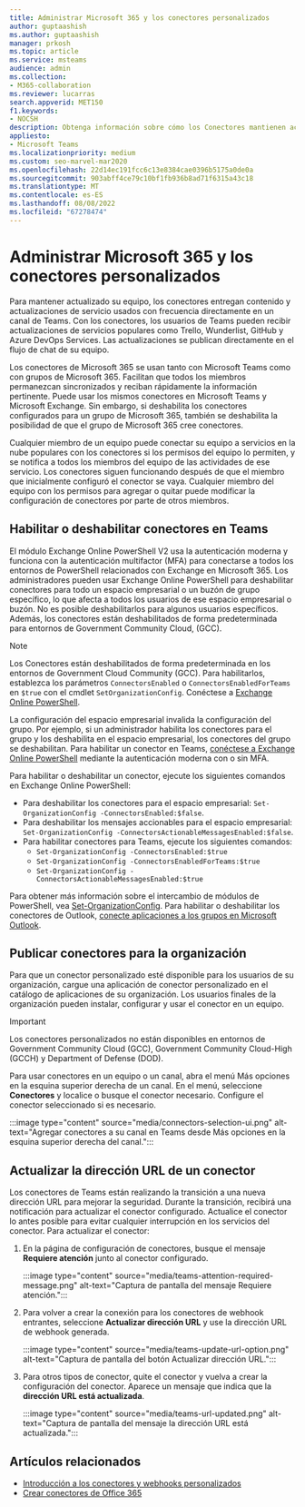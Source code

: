 ```yaml
---
title: Administrar Microsoft 365 y los conectores personalizados
author: guptaashish
ms.author: guptaashish
manager: prkosh
ms.topic: article
ms.service: msteams
audience: admin
ms.collection:
- M365-collaboration
ms.reviewer: lucarras
search.appverid: MET150
f1.keywords:
- NOCSH
description: Obtenga información sobre cómo los Conectores mantienen actualizado a su equipo entregando con frecuencia contenido y actualizaciones directamente en un canal de Teams para los servicios que usa.
appliesto:
- Microsoft Teams
ms.localizationpriority: medium
ms.custom: seo-marvel-mar2020
ms.openlocfilehash: 22d14ec191fcc6c13e8384cae0396b5175a0de0a
ms.sourcegitcommit: 903abff4ce79c10bf1fb936b8ad71f6315a43c18
ms.translationtype: MT
ms.contentlocale: es-ES
ms.lasthandoff: 08/08/2022
ms.locfileid: "67278474"
---
```

# <a name="manage-microsoft-365-and-custom-connectors"></a>Administrar Microsoft 365 y los conectores personalizados

Para mantener actualizado su equipo, los conectores entregan contenido y actualizaciones de servicio usados con frecuencia directamente en un canal de Teams. Con los conectores, los usuarios de Teams pueden recibir actualizaciones de servicios populares como Trello, Wunderlist, GitHub y Azure DevOps Services. Las actualizaciones se publican directamente en el flujo de chat de su equipo.

Los conectores de Microsoft 365 se usan tanto con Microsoft Teams como con grupos de Microsoft 365. Facilitan que todos los miembros permanezcan sincronizados y reciban rápidamente la información pertinente. Puede usar los mismos conectores en Microsoft Teams y Microsoft Exchange. Sin embargo, si deshabilita los conectores configurados para un grupo de Microsoft 365, también se deshabilita la posibilidad de que el grupo de Microsoft 365 cree conectores.

Cualquier miembro de un equipo puede conectar su equipo a servicios en la nube populares con los conectores si los permisos del equipo lo permiten, y se notifica a todos los miembros del equipo de las actividades de ese servicio. Los conectores siguen funcionando después de que el miembro que inicialmente configuró el conector se vaya. Cualquier miembro del equipo con los permisos para agregar o quitar puede modificar la configuración de conectores por parte de otros miembros.

## <a name="enable-or-disable-connectors-in-teams"></a>Habilitar o deshabilitar conectores en Teams

El módulo Exchange Online PowerShell V2 usa la autenticación moderna y funciona con la autenticación multifactor (MFA) para conectarse a todos los entornos de PowerShell relacionados con Exchange en Microsoft 365. Los administradores pueden usar Exchange Online PowerShell para deshabilitar conectores para todo un espacio empresarial o un buzón de grupo específico, lo que afecta a todos los usuarios de ese espacio empresarial o buzón. No es posible deshabilitarlos para algunos usuarios específicos. Además, los conectores están deshabilitados de forma predeterminada para entornos de Government Community Cloud, (GCC).

> [!NOTE]
> Los Conectores están deshabilitados de forma predeterminada en los entornos de Government Cloud Community (GCC). Para habilitarlos, establezca los parámetros `ConnectorsEnabled` o `ConnectorsEnabledForTeams` en `$true` con el cmdlet `SetOrganizationConfig`. Conéctese a [Exchange Online PowerShell](/powershell/exchange/connect-to-exchange-online-powershell?view=exchange-ps&preserve-view=true).

La configuración del espacio empresarial invalida la configuración del grupo. Por ejemplo, si un administrador habilita los conectores para el grupo y los deshabilita en el espacio empresarial, los conectores del grupo se deshabilitan. Para habilitar un conector en Teams, [conéctese a Exchange Online PowerShell](/powershell/exchange/connect-to-exchange-online-powershell?view=exchange-ps#connect-to-exchange-online-powershell-using-modern-authentication-with-or-without-mfa&preserve-view=true) mediante la autenticación moderna con o sin MFA.

Para habilitar o deshabilitar un conector, ejecute los siguientes comandos en Exchange Online PowerShell:

* Para deshabilitar los conectores para el espacio empresarial: `Set-OrganizationConfig -ConnectorsEnabled:$false`.
* Para deshabilitar los mensajes accionables para el espacio empresarial: `Set-OrganizationConfig -ConnectorsActionableMessagesEnabled:$false`.
* Para habilitar conectores para Teams, ejecute los siguientes comandos:
  * `Set-OrganizationConfig -ConnectorsEnabled:$true`
  * `Set-OrganizationConfig -ConnectorsEnabledForTeams:$true`
  * `Set-OrganizationConfig -ConnectorsActionableMessagesEnabled:$true`

Para obtener más información sobre el intercambio de módulos de PowerShell, vea [Set-OrganizationConfig](/powershell/module/exchange/Set-OrganizationConfig?view=exchange-ps&preserve-view=true). Para habilitar o deshabilitar los conectores de Outlook, [conecte aplicaciones a los grupos en Microsoft Outlook](https://support.microsoft.com/topic/connect-apps-to-your-groups-in-outlook-ed0ce547-038f-4902-b9b3-9e518ae6fbab).

## <a name="publish-connectors-for-your-organization"></a>Publicar conectores para la organización

Para que un conector personalizado esté disponible para los usuarios de su organización, cargue una aplicación de conector personalizado en el catálogo de aplicaciones de su organización. Los usuarios finales de la organización pueden instalar, configurar y usar el conector en un equipo.

> [!IMPORTANT]
> Los conectores personalizados no están disponibles en entornos de Government Community Cloud (GCC), Government Community Cloud-High (GCCH) y Department of Defense (DOD).

Para usar conectores en un equipo o un canal, abra el menú Más opciones en la esquina superior derecha de un canal. En el menú, seleccione **Conectores** y localice o busque el conector necesario. Configure el conector seleccionado si es necesario.

:::image type="content" source="media/connectors-selection-ui.png" alt-text="Agregar conectores a su canal en Teams desde Más opciones en la esquina superior derecha del canal.":::

## <a name="update-url-of-a-connector"></a>Actualizar la dirección URL de un conector

Los conectores de Teams están realizando la transición a una nueva dirección URL para mejorar la seguridad. Durante la transición, recibirá una notificación para actualizar el conector configurado. Actualice el conector lo antes posible para evitar cualquier interrupción en los servicios del conector. Para actualizar el conector:

1. En la página de configuración de conectores, busque el mensaje **Requiere atención** junto al conector configurado.

   :::image type="content" source="media/teams-attention-required-message.png" alt-text="Captura de pantalla del mensaje Requiere atención.":::

1. Para volver a crear la conexión para los conectores de webhook entrantes, seleccione **Actualizar dirección URL** y use la dirección URL de webhook generada.

   :::image type="content" source="media/teams-update-url-option.png" alt-text="Captura de pantalla del botón Actualizar dirección URL.":::

1. Para otros tipos de conector, quite el conector y vuelva a crear la configuración del conector. Aparece un mensaje que indica que la **dirección URL está actualizada**.

   :::image type="content" source="media/teams-url-updated.png" alt-text="Captura de pantalla del mensaje la dirección URL está actualizada.":::

## <a name="related-articles"></a>Artículos relacionados

* [Introducción a los conectores y webhooks personalizados](/microsoftteams/platform/webhooks-and-connectors/what-are-webhooks-and-connectors)
* [Crear conectores de Office 365](/microsoftteams/platform/webhooks-and-connectors/how-to/connectors-creating)

